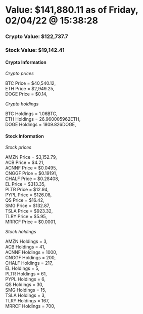 # Value: $141,880.11 as of Friday, 02/04/22 @ 15:38:28 

### Crypto Value: $122,737.7

### Stock Value: $19,142.41

#### Crypto Information 
*Crypto prices* 

BTC Price = $40,540.12,  
ETH Price = $2,949.25,  
DOGE Price = $0.14,  


*Crypto holdings* 

BTC Holdings = 1.06BTC,  
ETH Holdings = 26.960005962ETH,  
DOGE Holdings = 1809.826DOGE,  


#### Stock Information 

*Stock prices* 

AMZN Price = $3,152.79,  
ACB Price = $4.21,  
ACNNF Price = $0.0495,  
CNGGF Price = $0.19191,  
CHALF Price = $0.28408,  
EL Price = $313.35,  
PLTR Price = $12.94,  
PYPL Price = $126.08,  
QS Price = $16.42,  
SMG Price = $132.87,  
TSLA Price = $923.32,  
TLRY Price = $5.95,  
MRRCF Price = $0.0001,  


*Stock holdings* 

AMZN Holdings = 3,  
ACB Holdings = 41,  
ACNNF Holdings = 1000,  
CNGGF Holdings = 200,  
CHALF Holdings = 217,  
EL Holdings = 5,  
PLTR Holdings = 61,  
PYPL Holdings = 6,  
QS Holdings = 30,  
SMG Holdings = 15,  
TSLA Holdings = 3,  
TLRY Holdings = 167,  
MRRCF Holdings = 700,  


